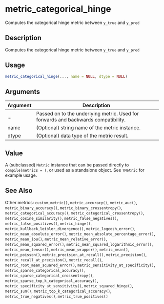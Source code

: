 # metric_categorical_hinge


Computes the categorical hinge metric between ``y_true`` and ``y_pred``




## Description

Computes the categorical hinge metric between ``y_true`` and ``y_pred``





## Usage
```r
metric_categorical_hinge(..., name = NULL, dtype = NULL)
```




## Arguments


Argument      |Description
------------- |----------------
... | Passed on to the underlying metric. Used for forwards and backwards compatibility.
name | (Optional) string name of the metric instance.
dtype | (Optional) data type of the metric result.





## Value

A (subclassed) ``Metric`` instance that can be passed directly to
``compile(metrics = )``, or used as a standalone object. See ``?Metric`` for
example usage.






## See Also

Other metrics: 
`custom_metric()`,
`metric_accuracy()`,
`metric_auc()`,
`metric_binary_accuracy()`,
`metric_binary_crossentropy()`,
`metric_categorical_accuracy()`,
`metric_categorical_crossentropy()`,
`metric_cosine_similarity()`,
`metric_false_negatives()`,
`metric_false_positives()`,
`metric_hinge()`,
`metric_kullback_leibler_divergence()`,
`metric_logcosh_error()`,
`metric_mean_absolute_error()`,
`metric_mean_absolute_percentage_error()`,
`metric_mean_iou()`,
`metric_mean_relative_error()`,
`metric_mean_squared_error()`,
`metric_mean_squared_logarithmic_error()`,
`metric_mean_tensor()`,
`metric_mean_wrapper()`,
`metric_mean()`,
`metric_poisson()`,
`metric_precision_at_recall()`,
`metric_precision()`,
`metric_recall_at_precision()`,
`metric_recall()`,
`metric_root_mean_squared_error()`,
`metric_sensitivity_at_specificity()`,
`metric_sparse_categorical_accuracy()`,
`metric_sparse_categorical_crossentropy()`,
`metric_sparse_top_k_categorical_accuracy()`,
`metric_specificity_at_sensitivity()`,
`metric_squared_hinge()`,
`metric_sum()`,
`metric_top_k_categorical_accuracy()`,
`metric_true_negatives()`,
`metric_true_positives()`



